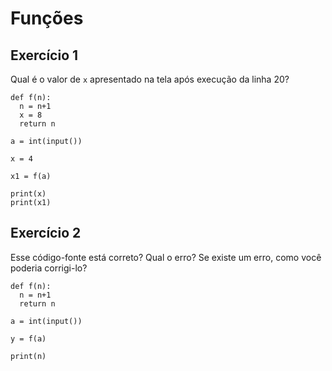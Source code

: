 # Funções


## Exercício 1

Qual é o valor de ```x``` apresentado na tela após execução da linha 20?

```
def f(n):
  n = n+1
  x = 8
  return n

a = int(input())

x = 4

x1 = f(a)

print(x)
print(x1)

```

## Exercício 2

Esse código-fonte está correto? Qual o erro? Se existe um erro, como você poderia corrigi-lo?

```
def f(n):
  n = n+1
  return n

a = int(input())

y = f(a)

print(n)

```
